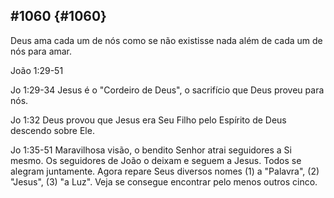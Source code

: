 ## #1060 {#1060}

Deus ama cada um de nós como se não existisse nada além de cada um de nós para amar.

João 1:29-51

Jo 1:29-34 Jesus é o &quot;Cordeiro de Deus&quot;, o sacrifício que Deus proveu para nós.

Jo 1:32 Deus provou que Jesus era Seu Filho pelo Espírito de Deus descendo sobre Ele.

Jo 1:35-51 Maravilhosa visão, o bendito Senhor atrai seguidores a Si mesmo. Os seguidores de João o deixam e seguem a Jesus. Todos se alegram juntamente. Agora repare Seus diversos nomes (1) a &quot;Palavra&quot;, (2) &quot;Jesus&quot;, (3) &quot;a Luz&quot;. Veja se consegue encontrar pelo menos outros cinco.